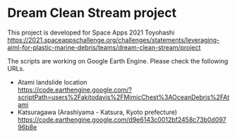 # Dream Clean Stream project
This project is developed for Space Apps 2021 Toyohashi<br>
https://2021.spaceappschallenge.org/challenges/statements/leveraging-aiml-for-plastic-marine-debris/teams/dream-clean-stream/project

The scripts are working on Google Earth Engine. Please check the following URLs.<br>
* Atami landslide location <br>
https://code.earthengine.google.com/?scriptPath=users%2Fakitodavis%2FMimicChest%3AOceanDebris%2FAtami <br>
* Katsuragawa (Arashiyama - Katsura, Kyoto prefecture)<br>
https://code.earthengine.google.com/d9e6143c0012bf2458c73b0d09796b8e <br>
